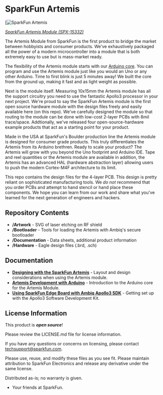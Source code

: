 SparkFun Artemis
============================

[![SparkFun Artemis](https://cdn.sparkfun.com/assets/parts/1/3/9/2/5/15376-SparkFun_Artemis_Module_-_Engineering_Version-02.jpg)

[*SparkFun Artemis Module (SPX-15332)*](https://www.sparkfun.com/products/15332)

The Artemis Module from SparkFun is the first product to bridge the market between hobbyists and consumer products. We've exhaustively packaged all the power of a modern microcontroller into a module that is both extremely easy to use but is mass-market ready. 

The flexibility of the Artemis module starts with our [Arduino core](https://github.com/sparkfun/Arduino_Apollo3). You can program and use the Artemis module just like you would an Uno or any other Arduino. Time to first blink is just 5 minutes away! We built the core from the ground up, making it fast and as light weight as possible. 

Next is the module itself. Measuring 10x15mm the Artemis module has all the support circuitry you need to use the fantastic Apollo3 processor in your next project. We're proud to say the SparkFun Artemis module is the first open source hardware module with the design files freely and easily available here (on this repo). We've carefully designed the module so that routing to the module can be done with low-cost 2-layer PCBs with 8mil trace/space. Addtionally, we've released four open-source-hardware example products that act as a starting point for your product.

Made in the USA at SparkFun's Boulder production line the Artemis module is designed for consumer grade products. This truly differentiates the Artemis from its Arduino brethren. Ready to scale your product? The Artemis will grow with you beyond the Uno footprint and Arduino IDE. Tape and reel quantities or the Artemis module are available in addition, the Artemis has an advanced HAL (hardware abstraction layer) allowing users to push the modern Cortex-M4F architecture to its limit. 

This repo contains the design files for the 4-layer PCB. This design is pretty reliant on sophisticated manufacturing tools. We *do not* recommend that you order PCBs and attempt to hand stencil or hand place these components. We hope you can learn from our work and share what you've learned for the next generation of engineers and hackers. 

Repository Contents
-------------------
* **/Artwork** - SVG of laser etching on RF shield
* **/Bootloader** - Tools for loading the Artemis with Ambiq's secure bootloader
* **/Documentation** - Data sheets, additional product information
* **/Hardware** - Eagle design files (.brd, .sch)


Documentation
-------------------
* **[Designing with the SparkFun Artemis](https://learn.sparkfun.com/tutorials/designing-with-the-sparkfun-artemis)** - Layout and design considerations when using the Artemis module.
* **[Artemis Development with Arduino](https://learn.sparkfun.com/tutorials/artemis-development-with-arduino)** - Introduction to the Arduino core for the Artemis Module.
* **[Using SparkFun Edge Board with Ambiq Apollo3 SDK](https://learn.sparkfun.com/tutorials/using-sparkfun-edge-board-with-ambiq-apollo3-sdk)** - Getting set up with the Apollo3 Software Development Kit.


License Information
-------------------

This product is _**open source**_! 

Please review the LICENSE.md file for license information. 

If you have any questions or concerns on licensing, please contact techsupport@sparkfun.com.

Please use, reuse, and modify these files as you see fit. Please maintain attribution to SparkFun Electronics and release any derivative under the same license.

Distributed as-is; no warranty is given.

- Your friends at SparkFun.

